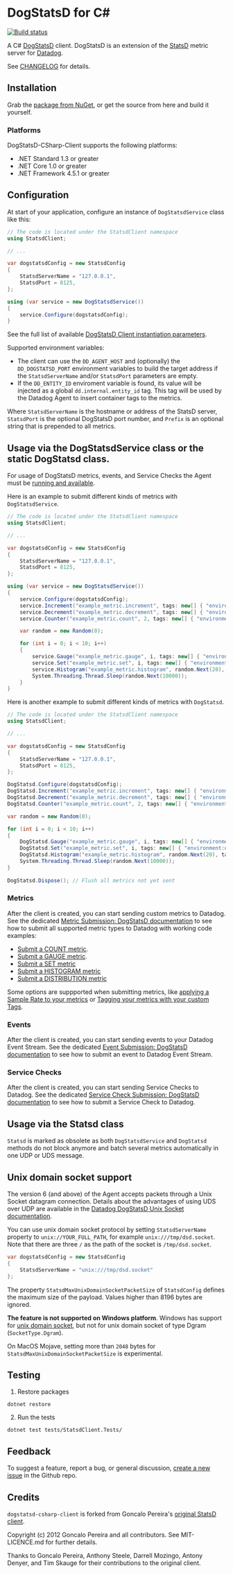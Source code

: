 # DogStatsD for C#

[![Build status](https://ci.appveyor.com/api/projects/status/bg8e39b5f9iiavvj/branch/master?svg=true)](https://ci.appveyor.com/project/Datadog/dogstatsd-csharp-client/branch/master)

A C# [DogStatsD](https://docs.datadoghq.com/developers/dogstatsd/?tab=net) client. DogStatsD is an extension of the [StatsD](http://codeascraft.com/2011/02/15/measure-anything-measure-everything/) metric server for [Datadog](http://datadoghq.com).

See [CHANGELOG](CHANGELOG.md) for details.

## Installation

Grab the [package from NuGet](https://nuget.org/packages/DogStatsD-CSharp-Client/), or get the source from here and build it yourself.

### Platforms

DogStatsD-CSharp-Client supports the following platforms:
* .NET Standard 1.3 or greater
* .NET Core 1.0 or greater
* .NET Framework 4.5.1 or greater

## Configuration

At start of your application, configure an instance of `DogStatsdService` class like this:

```csharp
// The code is located under the StatsdClient namespace
using StatsdClient;

// ...

var dogstatsdConfig = new StatsdConfig
{
    StatsdServerName = "127.0.0.1",
    StatsdPort = 8125,
};

using (var service = new DogStatsdService())
{
    service.Configure(dogstatsdConfig);
}
```

See the full list of available [DogStatsD Client instantiation parameters](https://docs.datadoghq.com/developers/dogstatsd/?tab=net#client-instantiation-parameters).

Supported environment variables:

* The client can use the `DD_AGENT_HOST` and (optionally) the `DD_DOGSTATSD_PORT` environment variables to build the target address if the `StatsdServerName` and/or `StatsdPort` parameters are empty.
* If the `DD_ENTITY_ID` enviroment variable is found, its value will be injected as a global `dd.internal.entity_id` tag. This tag will be used by the Datadog Agent to insert container tags to the metrics.

Where `StatsdServerName` is the hostname or address of the StatsD server, `StatsdPort` is the optional DogStatsD port number, and `Prefix` is an optional string that is prepended to all metrics.

## Usage via the DogStatsdService class or the static DogStatsd class.

For usage of DogStatsD metrics, events, and Service Checks the Agent must be [running and available](https://docs.datadoghq.com/developers/dogstatsd/?tab=net#setup).

Here is an example to submit different kinds of metrics with `DogStatsdService`.
```csharp
// The code is located under the StatsdClient namespace
using StatsdClient;

// ...

var dogstatsdConfig = new StatsdConfig
{
    StatsdServerName = "127.0.0.1",
    StatsdPort = 8125,
};

using (var service = new DogStatsdService())
{
    service.Configure(dogstatsdConfig);
    service.Increment("example_metric.increment", tags: new[] { "environment:dev" });
    service.Decrement("example_metric.decrement", tags: new[] { "environment:dev" });
    service.Counter("example_metric.count", 2, tags: new[] { "environment:dev" });

    var random = new Random(0);

    for (int i = 0; i < 10; i++)
    {
        service.Gauge("example_metric.gauge", i, tags: new[] { "environment:dev" });
        service.Set("example_metric.set", i, tags: new[] { "environment:dev" });
        service.Histogram("example_metric.histogram", random.Next(20), tags: new[] { "environment:dev" });
        System.Threading.Thread.Sleep(random.Next(10000));
    }
}  
```

Here is another example to submit different kinds of metrics with `DogStatsd`.
```csharp
// The code is located under the StatsdClient namespace
using StatsdClient;

// ...

var dogstatsdConfig = new StatsdConfig
{
    StatsdServerName = "127.0.0.1",
    StatsdPort = 8125,
};

DogStatsd.Configure(dogstatsdConfig);
DogStatsd.Increment("example_metric.increment", tags: new[] { "environment:dev" });
DogStatsd.Decrement("example_metric.decrement", tags: new[] { "environment:dev" });
DogStatsd.Counter("example_metric.count", 2, tags: new[] { "environment:dev" });

var random = new Random(0);

for (int i = 0; i < 10; i++)
{
    DogStatsd.Gauge("example_metric.gauge", i, tags: new[] { "environment:dev" });
    DogStatsd.Set("example_metric.set", i, tags: new[] { "environment:dev" });
    DogStatsd.Histogram("example_metric.histogram", random.Next(20), tags: new[] { "environment:dev" });
    System.Threading.Thread.Sleep(random.Next(10000));
}
  
DogStatsd.Dispose(); // Flush all metrics not yet sent
```

### Metrics

After the client is created, you can start sending custom metrics to Datadog. See the dedicated [Metric Submission: DogStatsD documentation](https://docs.datadoghq.com/developers/metrics/dogstatsd_metrics_submission/?tab=net) to see how to submit all supported metric types to Datadog with working code examples:

* [Submit a COUNT metric](https://docs.datadoghq.com/developers/metrics/dogstatsd_metrics_submission/?tab=net#count).
* [Submit a GAUGE metric](https://docs.datadoghq.com/developers/metrics/dogstatsd_metrics_submission/?tab=net#gauge).
* [Submit a SET metric](https://docs.datadoghq.com/developers/metrics/dogstatsd_metrics_submission/?tab=net#set)
* [Submit a HISTOGRAM metric](https://docs.datadoghq.com/developers/metrics/dogstatsd_metrics_submission/?tab=net#histogram)
* [Submit a DISTRIBUTION metric](https://docs.datadoghq.com/developers/metrics/dogstatsd_metrics_submission/?tab=net#distribution)

Some options are suppported when submitting metrics, like [applying a Sample Rate to your metrics](https://docs.datadoghq.com/developers/metrics/dogstatsd_metrics_submission/?tab=net#metric-submission-options) or [Tagging your metrics with your custom Tags](https://docs.datadoghq.com/developers/metrics/dogstatsd_metrics_submission/?tab=net#metric-tagging).

### Events

After the client is created, you can start sending events to your Datadog Event Stream. See the dedicated [Event Submission: DogStatsD documentation](https://docs.datadoghq.com/developers/events/dogstatsd/?tab=net) to see how to submit an event to Datadog Event Stream.

### Service Checks

After the client is created, you can start sending Service Checks to Datadog. See the dedicated [Service Check Submission: DogStatsD documentation](https://docs.datadoghq.com/developers/service_checks/dogstatsd_service_checks_submission/?tab=net) to see how to submit a Service Check to Datadog.


## Usage via the Statsd class

`Statsd` is marked as obsolete as both `DogStatsdService` and `DogStatsd` methods do not block anymore and batch several metrics automatically in one UDP or UDS message.

## Unix domain socket support

The version 6 (and above) of the Agent accepts packets through a Unix Socket datagram connection. Details about the advantages of using UDS over UDP are available in the [Datadog DogStatsD Unix Socket documentation](https://docs.datadoghq.com/developers/dogstatsd/unix_socket/).

You can use unix domain socket protocol by setting `StatsdServerName` property to `unix://YOUR_FULL_PATH`, for example `unix:///tmp/dsd.socket`. Note that there are three `/` as the path of the socket is `/tmp/dsd.socket`.

``` C#
var dogstatsdConfig = new StatsdConfig
{    
    StatsdServerName = "unix:///tmp/dsd.socket"  
};
```

The property `StatsdMaxUnixDomainSocketPacketSize` of `StatsdConfig` defines the maximum size of the payload. Values higher than 8196 bytes are ignored.

**The feature is not supported on Windows platform**.
Windows has support for [unix domain socket](https://devblogs.microsoft.com/commandline/af_unix-comes-to-windows/), but not for unix domain socket of type Dgram (`SocketType.Dgram`). 

On MacOS Mojave, setting more than `2048` bytes for `StatsdMaxUnixDomainSocketPacketSize` is experimental.

## Testing

1. Restore packages
  ```
  dotnet restore
  ```
2. Run the tests
  ```
  dotnet test tests/StatsdClient.Tests/
  ```

## Feedback

To suggest a feature, report a bug, or general discussion, [create a new issue](https://github.com/DataDog/statsd-csharp-client/issues) in the Github repo.

## Credits

`dogstatsd-csharp-client` is forked from Goncalo Pereira's [original StatsD client](https://github.com/goncalopereira/statsd-csharp-client).

Copyright (c) 2012 Goncalo Pereira and all contributors. See MIT-LICENCE.md for further details.

Thanks to Goncalo Pereira, Anthony Steele, Darrell Mozingo, Antony Denyer, and Tim Skauge for their contributions to the original client.
